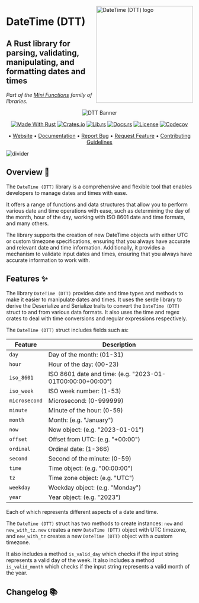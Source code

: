 <!-- markdownlint-disable MD033 MD041 -->

<img src="https://kura.pro/dtt/images/logos/dtt.svg"
alt="DateTime (DTT) logo" height="261" width="261" align="right" />

<!-- markdownlint-enable MD033 MD041 -->

# DateTime (DTT)

## A Rust library for parsing, validating, manipulating, and formatting dates and times

*Part of the [Mini Functions][0] family of libraries.*

<!-- markdownlint-disable MD033 MD041 -->
<center>
<!-- markdownlint-enable MD033 MD041 -->

![DTT Banner][banner]

[![Made With Rust][made-with-rust-badge]][14] [![Crates.io][crates-badge]][8] [![Lib.rs][libs-badge]][10] [![Docs.rs][docs-badge]][9] [![License][license-badge]][2] [![Codecov][codecov-badge]][15]

• [Website][1] • [Documentation][9] • [Report Bug][4] • [Request Feature][4] • [Contributing Guidelines][5]

<!-- markdownlint-disable MD033 MD041 -->
</center>
<!-- markdownlint-enable MD033 MD041 -->

![divider][divider]

## Overview 📖

The `DateTime (DTT)` library is a comprehensive and flexible tool that enables developers to manage dates and times with ease.

It offers a range of functions and data structures that allow you to perform various date and time operations with ease, such as determining the day of the month, hour of the day, working with ISO 8601 date and time formats, and many others.

The library supports the creation of new DateTime objects with either UTC or custom timezone specifications, ensuring that you always have accurate and relevant date and time information. Additionally, it provides a mechanism to validate input dates and times, ensuring that you always have accurate information to work with.

## Features ✨

The library `DateTime (DTT)` provides date and time types and methods to make it easier to manipulate dates and times. It uses the serde library to derive the Deserialize and Serialize traits to convert the `DateTime (DTT)` struct to and from various data formats. It also uses the time and regex crates to deal with time conversions and regular expressions respectively.

The `DateTime (DTT)` struct includes fields such as:

| Feature | Description |
| --- | --- |
| `day` | Day of the month: (01-31) |
| `hour` | Hour of the day: (00-23) |
| `iso_8601` | ISO 8601 date and time: (e.g. "2023-01-01T00:00:00+00:00") |
| `iso_week` | ISO week number: (1-53) |
| `microsecond` | Microsecond: (0-999999) |
| `minute` | Minute of the hour: (0-59) |
| `month` | Month: (e.g. "January") |
| `now` | Now object: (e.g. "2023-01-01") |
| `offset` | Offset from UTC: (e.g. "+00:00") |
| `ordinal` | Ordinal date: (1-366) |
| `second` | Second of the minute: (0-59) |
| `time` | Time object: (e.g. "00:00:00") |
| `tz` | Time zone object: (e.g. "UTC") |
| `weekday` | Weekday object: (e.g. "Monday") |
| `year` | Year object: (e.g. "2023") |

Each of which represents different aspects of a date and time.

The `DateTime (DTT)` struct has two methods to create instances: `new` and `new_with_tz`. `new` creates a new `DateTime (DTT)` object with UTC timezone, and `new_with_tz` creates a new `DateTime (DTT)` object with a custom timezone.

It also includes a method `is_valid_day` which checks if the input string represents a valid day of the week. It also includes a method `is_valid_month` which checks if the input string represents a valid month of the year.

[0]: https://minifunctions.com/ "MiniFunctions"
[1]: https://dttlib.one "DateTime (DTT) Library Website"
[2]: https://opensource.org/license/apache-2-0/ "Apache License, Version 2.0"
[4]: https://github.com/sebastienrousseau/dtt/issues "Issues"
[5]: https://github.com/sebastienrousseau/dtt/blob/main/CONTRIBUTING.md "Contributing Instructions"
[8]: https://crates.io/crates/dtt "Crates.io"
[9]: https://docs.rs/dtt "Docs.rs"
[10]: https://lib.rs/crates/dtt "Lib.rs"
[14]: https://www.rust-lang.org "The Rust Programming Language"
[15]: https://codecov.io/gh/sebastienrousseau/dtt "Codecov"

[banner]: https://kura.pro/dtt/images/titles/title-dtt.svg 'DateTime (DTT) banner'
[codecov-badge]: https://img.shields.io/codecov/c/github/sebastienrousseau/dtt?style=for-the-badge&token=X3ZP0K1SGI 'Codecov'
[crates-badge]: https://img.shields.io/crates/v/dtt.svg?style=for-the-badge 'Crates.io badge'
[divider]: https://kura.pro/common/images/elements/divider.svg "divider"
[docs-badge]: https://img.shields.io/docsrs/dtt.svg?style=for-the-badge 'Docs.rs badge'
[libs-badge]: https://img.shields.io/badge/lib.rs-v0.0.4-orange.svg?style=for-the-badge 'Lib.rs badge'
[license-badge]: https://img.shields.io/crates/l/dtt.svg?style=for-the-badge 'License badge'
[made-with-rust-badge]: https://img.shields.io/badge/rust-f04041?style=for-the-badge&labelColor=c0282d&logo=rust 'Made With Rust badge'

## Changelog 📚
